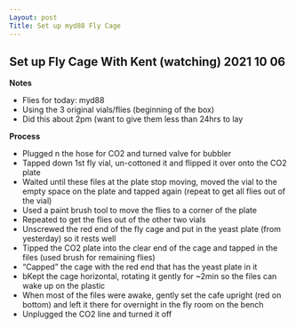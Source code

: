 ```yaml
---
Layout: post
Title: Set up myd88 Fly Cage
---
```


## Set up Fly Cage With Kent (watching) 2021 10 06

**Notes**
- Flies for today: myd88
- Using the 3 original vials/flies (beginning of the box)
- Did this about 2pm (want to give them less than 24hrs to lay

**Process**
- Plugged n the hose for CO2 and turned valve for bubbler
- Tapped down 1st fly vial, un-cottoned it and flipped it over onto the CO2 plate
- Waited until these files at the plate stop moving, moved the vial to the empty space on the plate and tapped again (repeat to get all flies out of the vial)
- Used a paint brush tool to move the flies to a corner of the plate
- Repeated to get the flies out of the other two vials
- Unscrewed the red end of the fly cage and put in the yeast plate (from yesterday) so it rests well
- Tipped the CO2 plate into the clear end of the cage and tapped in the files (used brush for remaining flies)
- “Capped” the cage with the red end that has the yeast plate in it
- bKept the cage horizontal, rotating it gently for ~2min so the files can wake up on the plastic
- When most of the files were awake, gently set the cafe upright (red on bottom) and left it there for overnight in the fly room on the bench
- Unplugged the CO2 line and turned it off
